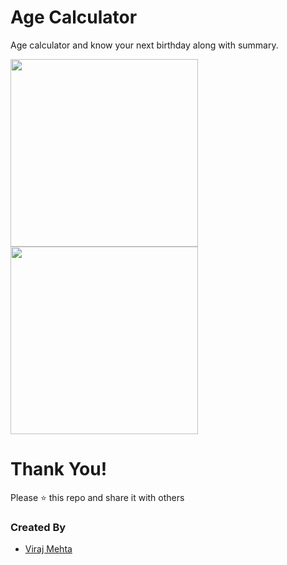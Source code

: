 # Age Calculator
Age calculator and know your next birthday along with summary.

<p>
<img src="https://user-images.githubusercontent.com/76491642/131378642-f30037f7-8eb0-4b05-8bff-4c5784b99034.png" width="300">
<img src="https://user-images.githubusercontent.com/76491642/131378649-c4e8b34d-2ee8-44f7-82d7-552254939894.png" width="300">
<p>

# Thank You!
Please :star: this repo and share it with others

### Created By
* [Viraj Mehta](https://github.com/virajmehta7)
  
